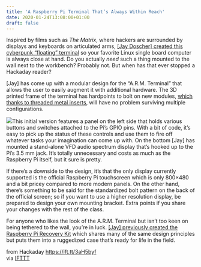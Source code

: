 ```yaml
---
title: 'A Raspberry Pi Terminal That’s Always Within Reach'
date: 2020-01-24T13:08:00+01:00
draft: false
---
```


Inspired by films such as _The Matrix_, where hackers are surrounded by displays and keyboards on articulated arms, [\[Jay Doscher\] created this cyberpunk “floating” terminal](https://back7.co/home/arm-terminal) so your favorite Linux single board computer is always close at hand. Do you actually _need_ such a thing mounted to the wall next to the workbench? Probably not. But when has that ever stopped a Hackaday reader?

\[Jay\] has come up with a modular design for the “A.R.M. Terminal” that allows the user to easily augment it with additional hardware. The 3D printed frame of the terminal has hardpoints to bolt on new modules, [which thanks to threaded metal inserts](https://hackaday.com/2019/02/28/threading-3d-printed-parts-how-to-use-heat-set-inserts/), will have no problem surviving multiple configurations.

[![](https://hackaday.com/wp-content/uploads/2020/01/armterm_detail.jpg?w=400)](https://hackaday.com/wp-content/uploads/2020/01/armterm_detail.jpg)This initial version features a panel on the left side that holds various buttons and switches attached to the Pi’s GPIO pins. With a bit of code, it’s easy to pick up the status of these controls and use them to fire off whatever tasks your imagination can come up with. On the bottom \[Jay\] has mounted a stand-alone VFD audio spectrum display that’s hooked up to the Pi’s 3.5 mm jack. It’s totally unnecessary and costs as much as the Raspberry Pi itself, but it sure is pretty.

If there’s a downside to the design, it’s that the only display currently supported is the official Raspberry Pi touchscreen which is only 800×480 and a bit pricey compared to more modern panels. On the other hand, there’s something to be said for the standardized bolt pattern on the back of the official screen; so if you want to use a higher resolution display, be prepared to design your own mounting bracket. Extra points if you share your changes with the rest of the class.

For anyone who likes the look of the A.R.M. Terminal but isn’t too keen on being tethered to the wall, you’re in luck. [\[Jay\] previously created the Raspberry Pi Recovery Kit](https://hackaday.com/2019/11/11/a-mobile-terminal-for-the-end-of-the-world/) which shares many of the same design principles but puts them into a ruggedized case that’s ready for life in the field.

  
  
from Hackaday https://ift.tt/3aH5byf  
via [IFTTT](https://ifttt.com/?ref=da&site=blogger)